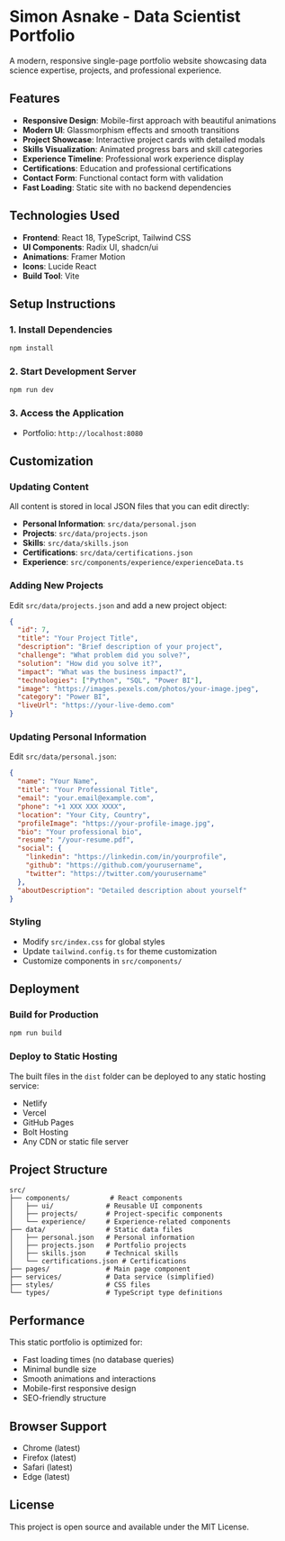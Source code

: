 # Simon Asnake - Data Scientist Portfolio

A modern, responsive single-page portfolio website showcasing data science expertise, projects, and professional experience.

## Features

- **Responsive Design**: Mobile-first approach with beautiful animations
- **Modern UI**: Glassmorphism effects and smooth transitions
- **Project Showcase**: Interactive project cards with detailed modals
- **Skills Visualization**: Animated progress bars and skill categories
- **Experience Timeline**: Professional work experience display
- **Certifications**: Education and professional certifications
- **Contact Form**: Functional contact form with validation
- **Fast Loading**: Static site with no backend dependencies

## Technologies Used

- **Frontend**: React 18, TypeScript, Tailwind CSS
- **UI Components**: Radix UI, shadcn/ui
- **Animations**: Framer Motion
- **Icons**: Lucide React
- **Build Tool**: Vite

## Setup Instructions

### 1. Install Dependencies
```bash
npm install
```

### 2. Start Development Server
```bash
npm run dev
```

### 3. Access the Application
- Portfolio: `http://localhost:8080`

## Customization

### Updating Content

All content is stored in local JSON files that you can edit directly:

- **Personal Information**: `src/data/personal.json`
- **Projects**: `src/data/projects.json`
- **Skills**: `src/data/skills.json`
- **Certifications**: `src/data/certifications.json`
- **Experience**: `src/components/experience/experienceData.ts`

### Adding New Projects

Edit `src/data/projects.json` and add a new project object:

```json
{
  "id": 7,
  "title": "Your Project Title",
  "description": "Brief description of your project",
  "challenge": "What problem did you solve?",
  "solution": "How did you solve it?",
  "impact": "What was the business impact?",
  "technologies": ["Python", "SQL", "Power BI"],
  "image": "https://images.pexels.com/photos/your-image.jpeg",
  "category": "Power BI",
  "liveUrl": "https://your-live-demo.com"
}
```

### Updating Personal Information

Edit `src/data/personal.json`:

```json
{
  "name": "Your Name",
  "title": "Your Professional Title",
  "email": "your.email@example.com",
  "phone": "+1 XXX XXX XXXX",
  "location": "Your City, Country",
  "profileImage": "https://your-profile-image.jpg",
  "bio": "Your professional bio",
  "resume": "/your-resume.pdf",
  "social": {
    "linkedin": "https://linkedin.com/in/yourprofile",
    "github": "https://github.com/yourusername",
    "twitter": "https://twitter.com/yourusername"
  },
  "aboutDescription": "Detailed description about yourself"
}
```

### Styling

- Modify `src/index.css` for global styles
- Update `tailwind.config.ts` for theme customization
- Customize components in `src/components/`

## Deployment

### Build for Production
```bash
npm run build
```

### Deploy to Static Hosting
The built files in the `dist` folder can be deployed to any static hosting service:
- Netlify
- Vercel
- GitHub Pages
- Bolt Hosting
- Any CDN or static file server

## Project Structure

```
src/
├── components/          # React components
│   ├── ui/             # Reusable UI components
│   ├── projects/       # Project-specific components
│   └── experience/     # Experience-related components
├── data/               # Static data files
│   ├── personal.json   # Personal information
│   ├── projects.json   # Portfolio projects
│   ├── skills.json     # Technical skills
│   └── certifications.json # Certifications
├── pages/              # Main page component
├── services/           # Data service (simplified)
├── styles/             # CSS files
└── types/              # TypeScript type definitions
```

## Performance

This static portfolio is optimized for:
- Fast loading times (no database queries)
- Minimal bundle size
- Smooth animations and interactions
- Mobile-first responsive design
- SEO-friendly structure

## Browser Support

- Chrome (latest)
- Firefox (latest)
- Safari (latest)
- Edge (latest)

## License

This project is open source and available under the MIT License.